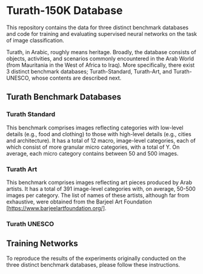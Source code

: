 # Turath-150K Database

This repository contains the data for three distinct benchmark databases and
code for training and evaluating supervised neural networks on the task of 
image classification. 

Turath, in Arabic, roughly means heritage. Broadly, the database consists of objects, activities, and scenarios 
commonly encountered in the Arab World (from Mauritania in the West of Africa to Iraq). More specifically, there 
exist 3 distinct benchmark databases; Turath-Standard, Turath-Art, and Turath-UNESCO, whose contents are described
next. 

## Turath Benchmark Databases

### Turath Standard

This benchmark comprises images reflecting categories with low-level details (e.g., food and clothing) to those 
with high-level details (e.g., cities and architecture). It has a total of 12 macro, image-level categories, each of
which consist of more granular micro categories, with a total of Y. On average, each micro category contains between
50 and 500 images.

### Turath Art

This benchmark comprises images reflecting art pieces produced by Arab artists. It has a total of 391 image-level
categories with, on average, 50-500 images per category. The list of names of these artists, although far from
exhaustive, were obtained from the Barjeel Art Foundation [https://www.barjeelartfoundation.org/].

### Turath UNESCO

## Training Networks

To reproduce the results of the experiments originally conducted on the three distinct benchmark databases, please 
follow these instructions.


